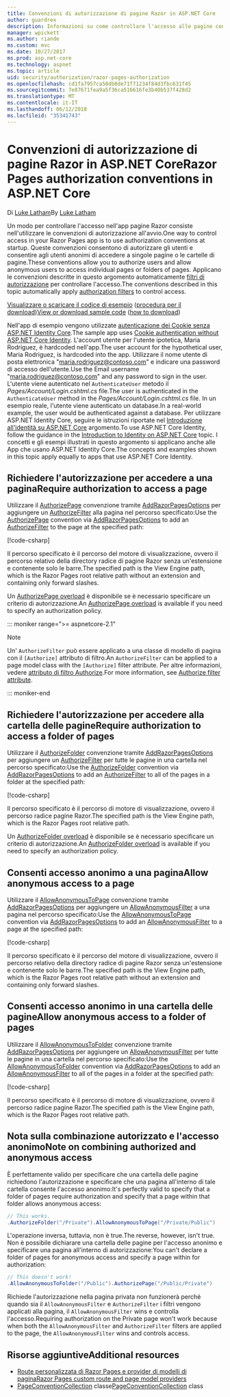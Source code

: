 ```yaml
---
title: Convenzioni di autorizzazione di pagine Razor in ASP.NET Core
author: guardrex
description: Informazioni su come controllare l'accesso alle pagine con informazioni sulle convenzioni autorizzare gli utenti e consentire agli utenti anonimi di accedere a pagine o le cartelle di pagine.
manager: wpickett
ms.author: riande
ms.custom: mvc
ms.date: 10/27/2017
ms.prod: asp.net-core
ms.technology: aspnet
ms.topic: article
uid: security/authorization/razor-pages-authorization
ms.openlocfilehash: cd1fa7957ca50db0de71f71234f84d3fbc631f45
ms.sourcegitcommit: 7e87671fea9a5f36ca516616fe3b40b537f428d2
ms.translationtype: MT
ms.contentlocale: it-IT
ms.lasthandoff: 06/12/2018
ms.locfileid: "35341743"
---
```

# <a name="razor-pages-authorization-conventions-in-aspnet-core"></a><span data-ttu-id="1686d-103">Convenzioni di autorizzazione di pagine Razor in ASP.NET Core</span><span class="sxs-lookup"><span data-stu-id="1686d-103">Razor Pages authorization conventions in ASP.NET Core</span></span>

<span data-ttu-id="1686d-104">Di [Luke Latham](https://github.com/guardrex)</span><span class="sxs-lookup"><span data-stu-id="1686d-104">By [Luke Latham](https://github.com/guardrex)</span></span>

<span data-ttu-id="1686d-105">Un modo per controllare l'accesso nell'app pagine Razor consiste nell'utilizzare le convenzioni di autorizzazione all'avvio.</span><span class="sxs-lookup"><span data-stu-id="1686d-105">One way to control access in your Razor Pages app is to use authorization conventions at startup.</span></span> <span data-ttu-id="1686d-106">Queste convenzioni consentono di autorizzare gli utenti e consentire agli utenti anonimi di accedere a singole pagine o le cartelle di pagine.</span><span class="sxs-lookup"><span data-stu-id="1686d-106">These conventions allow you to authorize users and allow anonymous users to access individual pages or folders of pages.</span></span> <span data-ttu-id="1686d-107">Applicano le convenzioni descritte in questo argomento automaticamente [filtri di autorizzazione](xref:mvc/controllers/filters#authorization-filters) per controllare l'accesso.</span><span class="sxs-lookup"><span data-stu-id="1686d-107">The conventions described in this topic automatically apply [authorization filters](xref:mvc/controllers/filters#authorization-filters) to control access.</span></span>

<span data-ttu-id="1686d-108">[Visualizzare o scaricare il codice di esempio](https://github.com/aspnet/Docs/tree/master/aspnetcore/security/authorization/razor-pages-authorization/samples) ([procedura per il download](xref:tutorials/index#how-to-download-a-sample))</span><span class="sxs-lookup"><span data-stu-id="1686d-108">[View or download sample code](https://github.com/aspnet/Docs/tree/master/aspnetcore/security/authorization/razor-pages-authorization/samples) ([how to download](xref:tutorials/index#how-to-download-a-sample))</span></span>

<span data-ttu-id="1686d-109">Nell'app di esempio vengono utilizzate [autenticazione dei Cookie senza ASP.NET Identity Core](xref:security/authentication/cookie).</span><span class="sxs-lookup"><span data-stu-id="1686d-109">The sample app uses [Cookie authentication without ASP.NET Core Identity](xref:security/authentication/cookie).</span></span> <span data-ttu-id="1686d-110">L'account utente per l'utente ipotetica, Maria Rodriguez, è hardcoded nell'app.</span><span class="sxs-lookup"><span data-stu-id="1686d-110">The user account for the hypothetical user, Maria Rodriguez, is hardcoded into the app.</span></span> <span data-ttu-id="1686d-111">Utilizzare il nome utente di posta elettronica "maria.rodriguez@contoso.com" e indicare una password di accesso dell'utente.</span><span class="sxs-lookup"><span data-stu-id="1686d-111">Use the Email username "maria.rodriguez@contoso.com" and any password to sign in the user.</span></span> <span data-ttu-id="1686d-112">L'utente viene autenticato nel `AuthenticateUser` metodo il *Pages/Account/Login.cshtml.cs* file.</span><span class="sxs-lookup"><span data-stu-id="1686d-112">The user is authenticated in the `AuthenticateUser` method in the *Pages/Account/Login.cshtml.cs* file.</span></span> <span data-ttu-id="1686d-113">In un esempio reale, l'utente viene autenticato un database.</span><span class="sxs-lookup"><span data-stu-id="1686d-113">In a real-world example, the user would be authenticated against a database.</span></span> <span data-ttu-id="1686d-114">Per utilizzare ASP.NET Identity Core, seguire le istruzioni riportate nel [Introduzione all'identità su ASP.NET Core](xref:security/authentication/identity) argomento.</span><span class="sxs-lookup"><span data-stu-id="1686d-114">To use ASP.NET Core Identity, follow the guidance in the [Introduction to Identity on ASP.NET Core](xref:security/authentication/identity) topic.</span></span> <span data-ttu-id="1686d-115">I concetti e gli esempi illustrati in questo argomento si applicano anche alle App che usano ASP.NET Identity Core.</span><span class="sxs-lookup"><span data-stu-id="1686d-115">The concepts and examples shown in this topic apply equally to apps that use ASP.NET Core Identity.</span></span>

## <a name="require-authorization-to-access-a-page"></a><span data-ttu-id="1686d-116">Richiedere l'autorizzazione per accedere a una pagina</span><span class="sxs-lookup"><span data-stu-id="1686d-116">Require authorization to access a page</span></span>

<span data-ttu-id="1686d-117">Utilizzare il [AuthorizePage](/dotnet/api/microsoft.extensions.dependencyinjection.pageconventioncollectionextensions.authorizepage) convenzione tramite [AddRazorPagesOptions](/dotnet/api/microsoft.extensions.dependencyinjection.mvcrazorpagesmvcbuilderextensions.addrazorpagesoptions) per aggiungere un [AuthorizeFilter](/dotnet/api/microsoft.aspnetcore.mvc.authorization.authorizefilter) alla pagina nel percorso specificato:</span><span class="sxs-lookup"><span data-stu-id="1686d-117">Use the [AuthorizePage](/dotnet/api/microsoft.extensions.dependencyinjection.pageconventioncollectionextensions.authorizepage) convention via [AddRazorPagesOptions](/dotnet/api/microsoft.extensions.dependencyinjection.mvcrazorpagesmvcbuilderextensions.addrazorpagesoptions) to add an [AuthorizeFilter](/dotnet/api/microsoft.aspnetcore.mvc.authorization.authorizefilter) to the page at the specified path:</span></span>

[!code-csharp[](razor-pages-authorization/samples/2.x/AuthorizationSample/Startup.cs?name=snippet1&highlight=2,4)]

<span data-ttu-id="1686d-118">Il percorso specificato è il percorso del motore di visualizzazione, ovvero il percorso relativo della directory radice di pagine Razor senza un'estensione e contenente solo le barre.</span><span class="sxs-lookup"><span data-stu-id="1686d-118">The specified path is the View Engine path, which is the Razor Pages root relative path without an extension and containing only forward slashes.</span></span>

<span data-ttu-id="1686d-119">Un [AuthorizePage overload](/dotnet/api/microsoft.extensions.dependencyinjection.pageconventioncollectionextensions.authorizepage#Microsoft_Extensions_DependencyInjection_PageConventionCollectionExtensions_AuthorizePage_Microsoft_AspNetCore_Mvc_ApplicationModels_PageConventionCollection_System_String_System_String_) è disponibile se è necessario specificare un criterio di autorizzazione.</span><span class="sxs-lookup"><span data-stu-id="1686d-119">An [AuthorizePage overload](/dotnet/api/microsoft.extensions.dependencyinjection.pageconventioncollectionextensions.authorizepage#Microsoft_Extensions_DependencyInjection_PageConventionCollectionExtensions_AuthorizePage_Microsoft_AspNetCore_Mvc_ApplicationModels_PageConventionCollection_System_String_System_String_) is available if you need to specify an authorization policy.</span></span>

::: moniker range=">= aspnetcore-2.1"

> [!NOTE]
> <span data-ttu-id="1686d-120">Un' `AuthorizeFilter` può essere applicato a una classe di modello di pagina con il `[Authorize]` attributo di filtro.</span><span class="sxs-lookup"><span data-stu-id="1686d-120">An `AuthorizeFilter` can be applied to a page model class with the `[Authorize]` filter attribute.</span></span> <span data-ttu-id="1686d-121">Per altre informazioni, vedere [attributo di filtro Authorize](xref:mvc/razor-pages/filter#authorize-filter-attribute).</span><span class="sxs-lookup"><span data-stu-id="1686d-121">For more information, see [Authorize filter attribute](xref:mvc/razor-pages/filter#authorize-filter-attribute).</span></span>

::: moniker-end

## <a name="require-authorization-to-access-a-folder-of-pages"></a><span data-ttu-id="1686d-122">Richiedere l'autorizzazione per accedere alla cartella delle pagine</span><span class="sxs-lookup"><span data-stu-id="1686d-122">Require authorization to access a folder of pages</span></span>

<span data-ttu-id="1686d-123">Utilizzare il [AuthorizeFolder](/dotnet/api/microsoft.extensions.dependencyinjection.pageconventioncollectionextensions.authorizefolder) convenzione tramite [AddRazorPagesOptions](/dotnet/api/microsoft.extensions.dependencyinjection.mvcrazorpagesmvcbuilderextensions.addrazorpagesoptions) per aggiungere un [AuthorizeFilter](/dotnet/api/microsoft.aspnetcore.mvc.authorization.authorizefilter) per tutte le pagine in una cartella nel percorso specificato:</span><span class="sxs-lookup"><span data-stu-id="1686d-123">Use the [AuthorizeFolder](/dotnet/api/microsoft.extensions.dependencyinjection.pageconventioncollectionextensions.authorizefolder) convention via [AddRazorPagesOptions](/dotnet/api/microsoft.extensions.dependencyinjection.mvcrazorpagesmvcbuilderextensions.addrazorpagesoptions) to add an [AuthorizeFilter](/dotnet/api/microsoft.aspnetcore.mvc.authorization.authorizefilter) to all of the pages in a folder at the specified path:</span></span>

[!code-csharp[](razor-pages-authorization/samples/2.x/AuthorizationSample/Startup.cs?name=snippet1&highlight=2,5)]

<span data-ttu-id="1686d-124">Il percorso specificato è il percorso di motore di visualizzazione, ovvero il percorso radice pagine Razor.</span><span class="sxs-lookup"><span data-stu-id="1686d-124">The specified path is the View Engine path, which is the Razor Pages root relative path.</span></span>

<span data-ttu-id="1686d-125">Un [AuthorizeFolder overload](/dotnet/api/microsoft.extensions.dependencyinjection.pageconventioncollectionextensions.authorizefolder#Microsoft_Extensions_DependencyInjection_PageConventionCollectionExtensions_AuthorizeFolder_Microsoft_AspNetCore_Mvc_ApplicationModels_PageConventionCollection_System_String_System_String_) è disponibile se è necessario specificare un criterio di autorizzazione.</span><span class="sxs-lookup"><span data-stu-id="1686d-125">An [AuthorizeFolder overload](/dotnet/api/microsoft.extensions.dependencyinjection.pageconventioncollectionextensions.authorizefolder#Microsoft_Extensions_DependencyInjection_PageConventionCollectionExtensions_AuthorizeFolder_Microsoft_AspNetCore_Mvc_ApplicationModels_PageConventionCollection_System_String_System_String_) is available if you need to specify an authorization policy.</span></span>

## <a name="allow-anonymous-access-to-a-page"></a><span data-ttu-id="1686d-126">Consenti accesso anonimo a una pagina</span><span class="sxs-lookup"><span data-stu-id="1686d-126">Allow anonymous access to a page</span></span>

<span data-ttu-id="1686d-127">Utilizzare il [AllowAnonymousToPage](/dotnet/api/microsoft.extensions.dependencyinjection.pageconventioncollectionextensions.allowanonymoustopage) convenzione tramite [AddRazorPagesOptions](/dotnet/api/microsoft.extensions.dependencyinjection.mvcrazorpagesmvcbuilderextensions.addrazorpagesoptions) per aggiungere un [AllowAnonymousFilter](/dotnet/api/microsoft.aspnetcore.mvc.authorization.allowanonymousfilter) a una pagina nel percorso specificato:</span><span class="sxs-lookup"><span data-stu-id="1686d-127">Use the [AllowAnonymousToPage](/dotnet/api/microsoft.extensions.dependencyinjection.pageconventioncollectionextensions.allowanonymoustopage) convention via [AddRazorPagesOptions](/dotnet/api/microsoft.extensions.dependencyinjection.mvcrazorpagesmvcbuilderextensions.addrazorpagesoptions) to add an [AllowAnonymousFilter](/dotnet/api/microsoft.aspnetcore.mvc.authorization.allowanonymousfilter) to a page at the specified path:</span></span>

[!code-csharp[](razor-pages-authorization/samples/2.x/AuthorizationSample/Startup.cs?name=snippet1&highlight=2,6)]

<span data-ttu-id="1686d-128">Il percorso specificato è il percorso del motore di visualizzazione, ovvero il percorso relativo della directory radice di pagine Razor senza un'estensione e contenente solo le barre.</span><span class="sxs-lookup"><span data-stu-id="1686d-128">The specified path is the View Engine path, which is the Razor Pages root relative path without an extension and containing only forward slashes.</span></span>

## <a name="allow-anonymous-access-to-a-folder-of-pages"></a><span data-ttu-id="1686d-129">Consenti accesso anonimo in una cartella delle pagine</span><span class="sxs-lookup"><span data-stu-id="1686d-129">Allow anonymous access to a folder of pages</span></span>

<span data-ttu-id="1686d-130">Utilizzare il [AllowAnonymousToFolder](/dotnet/api/microsoft.extensions.dependencyinjection.pageconventioncollectionextensions.allowanonymoustofolder) convenzione tramite [AddRazorPagesOptions](/dotnet/api/microsoft.extensions.dependencyinjection.mvcrazorpagesmvcbuilderextensions.addrazorpagesoptions) per aggiungere un [AllowAnonymousFilter](/dotnet/api/microsoft.aspnetcore.mvc.authorization.allowanonymousfilter) per tutte le pagine in una cartella nel percorso specificato:</span><span class="sxs-lookup"><span data-stu-id="1686d-130">Use the [AllowAnonymousToFolder](/dotnet/api/microsoft.extensions.dependencyinjection.pageconventioncollectionextensions.allowanonymoustofolder) convention via [AddRazorPagesOptions](/dotnet/api/microsoft.extensions.dependencyinjection.mvcrazorpagesmvcbuilderextensions.addrazorpagesoptions) to add an [AllowAnonymousFilter](/dotnet/api/microsoft.aspnetcore.mvc.authorization.allowanonymousfilter) to all of the pages in a folder at the specified path:</span></span>

[!code-csharp[](razor-pages-authorization/samples/2.x/AuthorizationSample/Startup.cs?name=snippet1&highlight=2,7)]

<span data-ttu-id="1686d-131">Il percorso specificato è il percorso di motore di visualizzazione, ovvero il percorso radice pagine Razor.</span><span class="sxs-lookup"><span data-stu-id="1686d-131">The specified path is the View Engine path, which is the Razor Pages root relative path.</span></span>

## <a name="note-on-combining-authorized-and-anonymous-access"></a><span data-ttu-id="1686d-132">Nota sulla combinazione autorizzato e l'accesso anonimo</span><span class="sxs-lookup"><span data-stu-id="1686d-132">Note on combining authorized and anonymous access</span></span>

<span data-ttu-id="1686d-133">È perfettamente valido per specificare che una cartella delle pagine richiedono l'autorizzazione e specificare che una pagina all'interno di tale cartella consente l'accesso anonimo:</span><span class="sxs-lookup"><span data-stu-id="1686d-133">It's perfectly valid to specify that a folder of pages require authorization and specify that a page within that folder allows anonymous access:</span></span>

```csharp
// This works.
.AuthorizeFolder("/Private").AllowAnonymousToPage("/Private/Public")
```

<span data-ttu-id="1686d-134">L'operazione inversa, tuttavia, non è true.</span><span class="sxs-lookup"><span data-stu-id="1686d-134">The reverse, however, isn't true.</span></span> <span data-ttu-id="1686d-135">Non è possibile dichiarare una cartella delle pagine per l'accesso anonimo e specificare una pagina all'interno di autorizzazione:</span><span class="sxs-lookup"><span data-stu-id="1686d-135">You can't declare a folder of pages for anonymous access and specify a page within for authorization:</span></span>

```csharp
// This doesn't work!
.AllowAnonymousToFolder("/Public").AuthorizePage("/Public/Private") 
```

<span data-ttu-id="1686d-136">Richiede l'autorizzazione nella pagina privata non funzionerà perché quando sia il `AllowAnonymousFilter` e `AuthorizeFilter` i filtri vengono applicati alla pagina, il `AllowAnonymousFilter` wins e controlla l'accesso.</span><span class="sxs-lookup"><span data-stu-id="1686d-136">Requiring authorization on the Private page won't work because when both the `AllowAnonymousFilter` and `AuthorizeFilter` filters are applied to the page, the `AllowAnonymousFilter` wins and controls access.</span></span>

## <a name="additional-resources"></a><span data-ttu-id="1686d-137">Risorse aggiuntive</span><span class="sxs-lookup"><span data-stu-id="1686d-137">Additional resources</span></span>

* [<span data-ttu-id="1686d-138">Route personalizzata di Razor Pages e provider di modelli di pagina</span><span class="sxs-lookup"><span data-stu-id="1686d-138">Razor Pages custom route and page model providers</span></span>](xref:mvc/razor-pages/razor-pages-conventions)
* <span data-ttu-id="1686d-139">[PageConventionCollection](/dotnet/api/microsoft.aspnetcore.mvc.applicationmodels.pageconventioncollection) classe</span><span class="sxs-lookup"><span data-stu-id="1686d-139">[PageConventionCollection](/dotnet/api/microsoft.aspnetcore.mvc.applicationmodels.pageconventioncollection) class</span></span>
